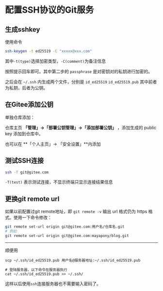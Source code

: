 # 配置SSH协议的Git服务

## 生成sshkey

使用命令

```sh
ssh-keygen -t ed25519 -C "xxxxx@xxx.com"  
```

其中`-t(type)`选择加密类型，`-C(comment)`为备注信息

按照提示回车即可。其中第二步的 `passphrase` 是对密钥对的私钥进行加密的。

之后会在 `~/.ssh` 内生成两个文件，分别是 `id_ed25519` `id_ed25519.pub` 其中前者为私钥，后者为公钥。

## 在Gitee添加公钥

单独仓库添加：

仓库主页 **「管理」->「部署公钥管理」->「添加部署公钥」** ，添加生成的 public key 添加到仓库中。

也可以在 **「个人主页」-> 「安全设置」**内添加

## 测试SSH连接

```sh
ssh -T git@gitee.com
```

`-T(test)` 表示测试连接，不显示终端只显示连接结果信息



## 更换git remote url

如果以前配置过git remote地址，即 `git remote -v` 输出 url 格式仍为 https 格式。使用一下命令修改：

```sh
git remote set-url origin git@gitee.com:用户名/仓库名.git
# 例如
git remote set-url origin git@gitee.com:mayapony/blog.git
```

---

顺便用

```shell
scp ~/.ssh/id_ed25519.pub 用户名@服务器地址:~/.ssh/id_ed25519.pub 

# 登陆服务器，以下命令在服务器执行
cat ~/.ssh/id_ed25519.pub >> ~/.ssh/
```

这样以后使用`ssh`连接服务器也不需要输入密码了。